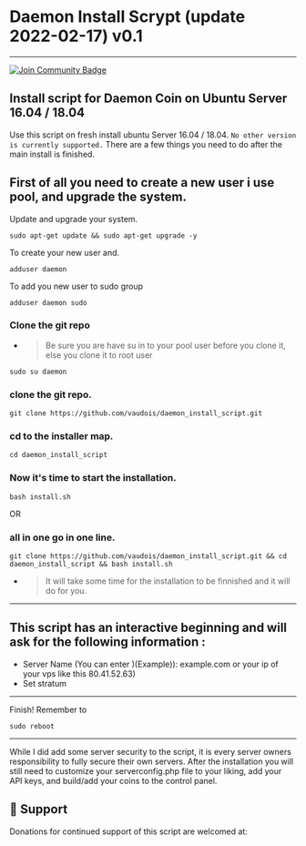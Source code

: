 # Daemon Install Scrypt (update 2022-02-17) v0.1
***********************************************
<a href="https://discord.gg/xfSwnN7J"><img src="https://img.shields.io/discord/904564600354254898.svg?style=flat&label=Discord %3C3%20&color=7289DA%22" alt="Join Community Badge"/></a>





###

## Install script for Daemon Coin on Ubuntu Server 16.04 / 18.04

Use this script on fresh install ubuntu Server 16.04 / 18.04. ``` No other version is currently supported. ``` There are a few things you need to do after the main install is finished.

## First of all you need to create a new user i use pool, and upgrade the system.

Update and upgrade your system.
```
sudo apt-get update && sudo apt-get upgrade -y
```
To create your new user and.
```
adduser daemon
```
To add you new user to sudo group
```
adduser daemon sudo
```
###

### Clone the git repo
- > Be sure you are have su in to your pool user before you clone it, else you clone it to root user

```
sudo su daemon
```
### clone the git repo.
```
git clone https://github.com/vaudois/daemon_install_script.git
```
### cd to the installer map.
```
cd daemon_install_script
```
### Now it's time to start the installation.
```
bash install.sh
```
OR

### all in one go in one line.
```
git clone https://github.com/vaudois/daemon_install_script.git && cd daemon_install_script && bash install.sh
```

- > It will take some time for the installation to be finnished and it will do for you.

***********************************

## This script has an interactive beginning and will ask for the following information :

- Server Name (You can enter )(Example)): example.com or your ip of your vps like this 80.41.52.63)
- Set stratum

***********************************

Finish! Remember to 
```
sudo reboot
```

*****************************************************************************

While I did add some server security to the script, it is every server owners responsibility to fully secure their own servers. After the installation you will still need to customize your serverconfig.php file to your liking, add your API keys, and build/add your coins to the control panel.

## 🎁 Support

Donations for continued support of this script are welcomed at:

